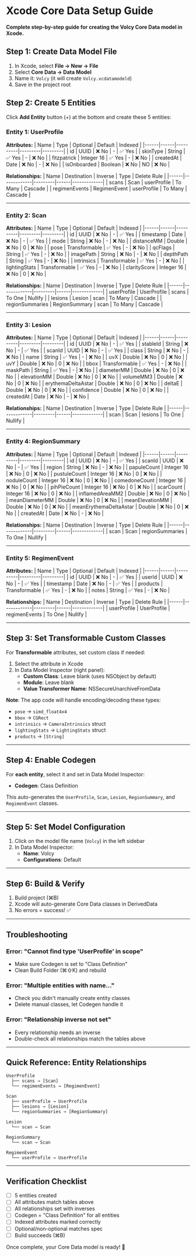 # Xcode Core Data Setup Guide

**Complete step-by-step guide for creating the Volcy Core Data model in Xcode.**

## Step 1: Create Data Model File

1. In Xcode, select **File → New → File**
2. Select **Core Data → Data Model**
3. Name it: `Volcy` (it will create `Volcy.xcdatamodeld`)
4. Save in the project root

## Step 2: Create 5 Entities

Click **Add Entity** button (+) at the bottom and create these 5 entities:

### Entity 1: UserProfile

**Attributes:**
| Name | Type | Optional | Default | Indexed |
|------|------|----------|---------|---------|
| id | UUID | ❌ No | - | ✅ Yes |
| skinType | String | ✅ Yes | - | ❌ No |
| fitzpatrick | Integer 16 | ✅ Yes | - | ❌ No |
| createdAt | Date | ❌ No | - | ❌ No |
| isOnboarded | Boolean | ❌ No | NO | ❌ No |

**Relationships:**
| Name | Destination | Inverse | Type | Delete Rule |
|------|-------------|---------|------|-------------|
| scans | Scan | userProfile | To Many | Cascade |
| regimenEvents | RegimenEvent | userProfile | To Many | Cascade |

---

### Entity 2: Scan

**Attributes:**
| Name | Type | Optional | Default | Indexed |
|------|------|----------|---------|---------|
| id | UUID | ❌ No | - | ✅ Yes |
| timestamp | Date | ❌ No | - | ✅ Yes |
| mode | String | ❌ No | - | ❌ No |
| distanceMM | Double | ❌ No | 0 | ❌ No |
| pose | Transformable | ✅ Yes | - | ❌ No |
| qcFlags | String | ✅ Yes | - | ❌ No |
| imagePath | String | ❌ No | - | ❌ No |
| depthPath | String | ✅ Yes | - | ❌ No |
| intrinsics | Transformable | ✅ Yes | - | ❌ No |
| lightingStats | Transformable | ✅ Yes | - | ❌ No |
| clarityScore | Integer 16 | ❌ No | 0 | ❌ No |

**Relationships:**
| Name | Destination | Inverse | Type | Delete Rule |
|------|-------------|---------|------|-------------|
| userProfile | UserProfile | scans | To One | Nullify |
| lesions | Lesion | scan | To Many | Cascade |
| regionSummaries | RegionSummary | scan | To Many | Cascade |

---

### Entity 3: Lesion

**Attributes:**
| Name | Type | Optional | Default | Indexed |
|------|------|----------|---------|---------|
| id | UUID | ❌ No | - | ✅ Yes |
| stableId | String | ❌ No | - | ✅ Yes |
| scanId | UUID | ❌ No | - | ✅ Yes |
| class | String | ❌ No | - | ❌ No |
| name | String | ✅ Yes | - | ❌ No |
| uvX | Double | ❌ No | 0 | ❌ No |
| uvY | Double | ❌ No | 0 | ❌ No |
| bbox | Transformable | ✅ Yes | - | ❌ No |
| maskPath | String | ✅ Yes | - | ❌ No |
| diameterMM | Double | ❌ No | 0 | ❌ No |
| elevationMM | Double | ❌ No | 0 | ❌ No |
| volumeMM3 | Double | ❌ No | 0 | ❌ No |
| erythemaDeltaAstar | Double | ❌ No | 0 | ❌ No |
| deltaE | Double | ❌ No | 0 | ❌ No |
| confidence | Double | ❌ No | 0 | ❌ No |
| createdAt | Date | ❌ No | - | ❌ No |

**Relationships:**
| Name | Destination | Inverse | Type | Delete Rule |
|------|-------------|---------|------|-------------|
| scan | Scan | lesions | To One | Nullify |

---

### Entity 4: RegionSummary

**Attributes:**
| Name | Type | Optional | Default | Indexed |
|------|------|----------|---------|---------|
| id | UUID | ❌ No | - | ✅ Yes |
| scanId | UUID | ❌ No | - | ✅ Yes |
| region | String | ❌ No | - | ❌ No |
| papuleCount | Integer 16 | ❌ No | 0 | ❌ No |
| pustuleCount | Integer 16 | ❌ No | 0 | ❌ No |
| noduleCount | Integer 16 | ❌ No | 0 | ❌ No |
| comedoneCount | Integer 16 | ❌ No | 0 | ❌ No |
| pihPieCount | Integer 16 | ❌ No | 0 | ❌ No |
| scarCount | Integer 16 | ❌ No | 0 | ❌ No |
| inflamedAreaMM2 | Double | ❌ No | 0 | ❌ No |
| meanDiameterMM | Double | ❌ No | 0 | ❌ No |
| meanElevationMM | Double | ❌ No | 0 | ❌ No |
| meanErythemaDeltaAstar | Double | ❌ No | 0 | ❌ No |
| createdAt | Date | ❌ No | - | ❌ No |

**Relationships:**
| Name | Destination | Inverse | Type | Delete Rule |
|------|-------------|---------|------|-------------|
| scan | Scan | regionSummaries | To One | Nullify |

---

### Entity 5: RegimenEvent

**Attributes:**
| Name | Type | Optional | Default | Indexed |
|------|------|----------|---------|---------|
| id | UUID | ❌ No | - | ✅ Yes |
| userId | UUID | ❌ No | - | ✅ Yes |
| timestamp | Date | ❌ No | - | ✅ Yes |
| products | Transformable | ✅ Yes | - | ❌ No |
| notes | String | ✅ Yes | - | ❌ No |

**Relationships:**
| Name | Destination | Inverse | Type | Delete Rule |
|------|-------------|---------|------|-------------|
| userProfile | UserProfile | regimenEvents | To One | Nullify |

---

## Step 3: Set Transformable Custom Classes

For **Transformable** attributes, set custom class if needed:

1. Select the attribute in Xcode
2. In Data Model Inspector (right panel):
   - **Custom Class**: Leave blank (uses NSObject by default)
   - **Module**: Leave blank
   - **Value Transformer Name**: NSSecureUnarchiveFromData

**Note**: The app code will handle encoding/decoding these types:
- `pose` → `simd_float4x4`
- `bbox` → `CGRect`
- `intrinsics` → `CameraIntrinsics` struct
- `lightingStats` → `LightingStats` struct
- `products` → `[String]`

---

## Step 4: Enable Codegen

For **each entity**, select it and set in Data Model Inspector:

- **Codegen**: Class Definition

This auto-generates the `UserProfile`, `Scan`, `Lesion`, `RegionSummary`, and `RegimenEvent` classes.

---

## Step 5: Set Model Configuration

1. Click on the model file name (`Volcy`) in the left sidebar
2. In Data Model Inspector:
   - **Name**: Volcy
   - **Configurations**: Default

---

## Step 6: Build & Verify

1. Build project (⌘B)
2. Xcode will auto-generate Core Data classes in DerivedData
3. No errors = success! ✅

---

## Troubleshooting

### Error: "Cannot find type 'UserProfile' in scope"
- Make sure Codegen is set to "Class Definition"
- Clean Build Folder (⌘⇧K) and rebuild

### Error: "Multiple entities with name..."
- Check you didn't manually create entity classes
- Delete manual classes, let Codegen handle it

### Error: "Relationship inverse not set"
- Every relationship needs an inverse
- Double-check all relationships match the tables above

---

## Quick Reference: Entity Relationships

```
UserProfile
  ├── scans → [Scan]
  └── regimenEvents → [RegimenEvent]

Scan
  ├── userProfile → UserProfile
  ├── lesions → [Lesion]
  └── regionSummaries → [RegionSummary]

Lesion
  └── scan → Scan

RegionSummary
  └── scan → Scan

RegimenEvent
  └── userProfile → UserProfile
```

---

## Verification Checklist

- [ ] 5 entities created
- [ ] All attributes match tables above
- [ ] All relationships set with inverses
- [ ] Codegen = "Class Definition" for all entities
- [ ] Indexed attributes marked correctly
- [ ] Optional/non-optional matches spec
- [ ] Build succeeds (⌘B)

Once complete, your Core Data model is ready! 🎉
